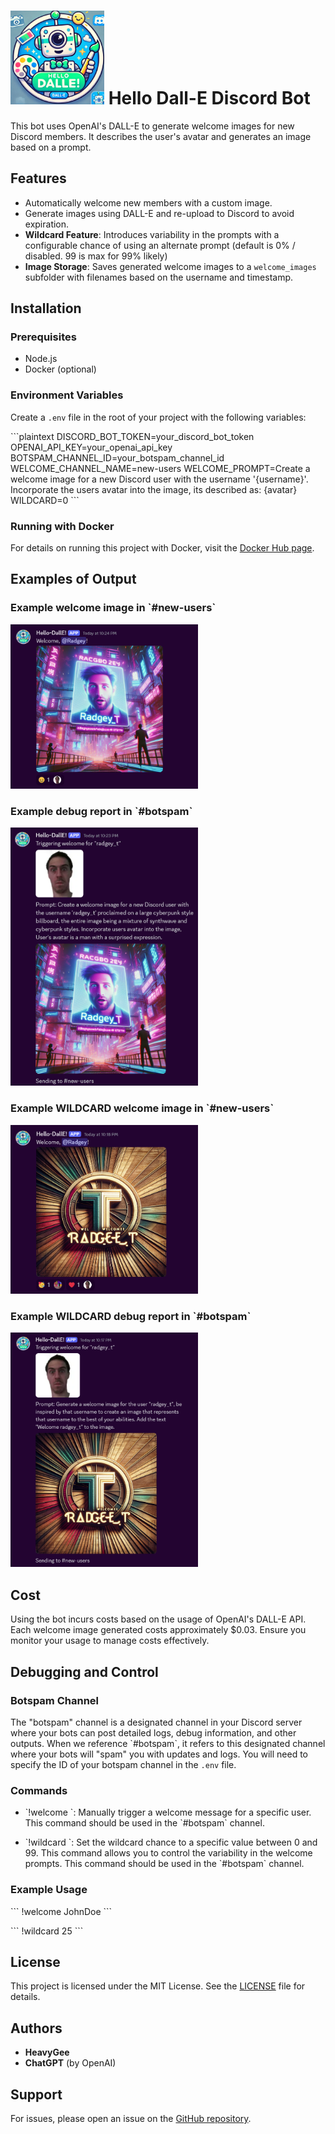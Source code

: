 # <img src="https://github.com/heavygee/hello-dalle-discordbot/blob/main/readme_images/logo.png" alt="Logo" width="150" height="150"> Hello Dall-E Discord Bot

This bot uses OpenAI's DALL-E to generate welcome images for new Discord members. It describes the user's avatar and generates an image based on a prompt.

## Features
- Automatically welcome new members with a custom image.
- Generate images using DALL-E and re-upload to Discord to avoid expiration.
- **Wildcard Feature**: Introduces variability in the prompts with a configurable chance of using an alternate prompt (default is 0% / disabled. 99 is max for 99% likely)
- **Image Storage**: Saves generated welcome images to a `welcome_images` subfolder with filenames based on the username and timestamp.

## Installation

### Prerequisites
- Node.js
- Docker (optional)

### Environment Variables
Create a `.env` file in the root of your project with the following variables:

\`\`\`plaintext
DISCORD_BOT_TOKEN=your_discord_bot_token
OPENAI_API_KEY=your_openai_api_key
BOTSPAM_CHANNEL_ID=your_botspam_channel_id
WELCOME_CHANNEL_NAME=new-users
WELCOME_PROMPT=Create a welcome image for a new Discord user with the username '{username}'. Incorporate the users avatar into the image, its described as: {avatar}
WILDCARD=0
\`\`\`

### Running with Docker

For details on running this project with Docker, visit the [Docker Hub page](https://hub.docker.com/r/heavygee/hello-dalle-discordbot).

## Examples of Output

### Example welcome image in \`#new-users\`
<img src="https://github.com/heavygee/hello-dalle-discordbot/blob/main/readme_images/new-users-output.png" alt="Example welcome image in #new-users" width="300">

### Example debug report in \`#botspam\`
<img src="https://github.com/heavygee/hello-dalle-discordbot/blob/main/readme_images/botspam-output.png" alt="Example debug report in #botspam" width="300">

### Example WILDCARD welcome image in \`#new-users\`
<img src="https://github.com/heavygee/hello-dalle-discordbot/blob/main/readme_images/wildcard-output.png" alt="Example wildcard welcome image in #new-users" width="300">

### Example WILDCARD debug report in \`#botspam\`
<img src="https://github.com/heavygee/hello-dalle-discordbot/blob/main/readme_images/wildcard-botspam-output.png" alt="Example wildcard debug report in #botspam" width="300">

## Cost

Using the bot incurs costs based on the usage of OpenAI's DALL-E API. Each welcome image generated costs approximately $0.03. Ensure you monitor your usage to manage costs effectively.

## Debugging and Control

### Botspam Channel

The "botspam" channel is a designated channel in your Discord server where your bots can post detailed logs, debug information, and other outputs. When we reference \`#botspam\`, it refers to this designated channel where your bots will "spam" you with updates and logs. You will need to specify the ID of your botspam channel in the `.env` file.

### Commands

- \`!welcome <username>\`: Manually trigger a welcome message for a specific user. This command should be used in the \`#botspam\` channel.

- \`!wildcard <value>\`: Set the wildcard chance to a specific value between 0 and 99. This command allows you to control the variability in the welcome prompts. This command should be used in the \`#botspam\` channel.

### Example Usage

\`\`\`
!welcome JohnDoe
\`\`\`

\`\`\`
!wildcard 25
\`\`\`

## License

This project is licensed under the MIT License. See the [LICENSE](https://github.com/heavygee/hello-dalle-discordbot/blob/main/LICENSE) file for details.

## Authors

- **HeavyGee**
- **ChatGPT** (by OpenAI)

## Support

For issues, please open an issue on the [GitHub repository](https://github.com/heavygee/hello-dalle-discordbot).
